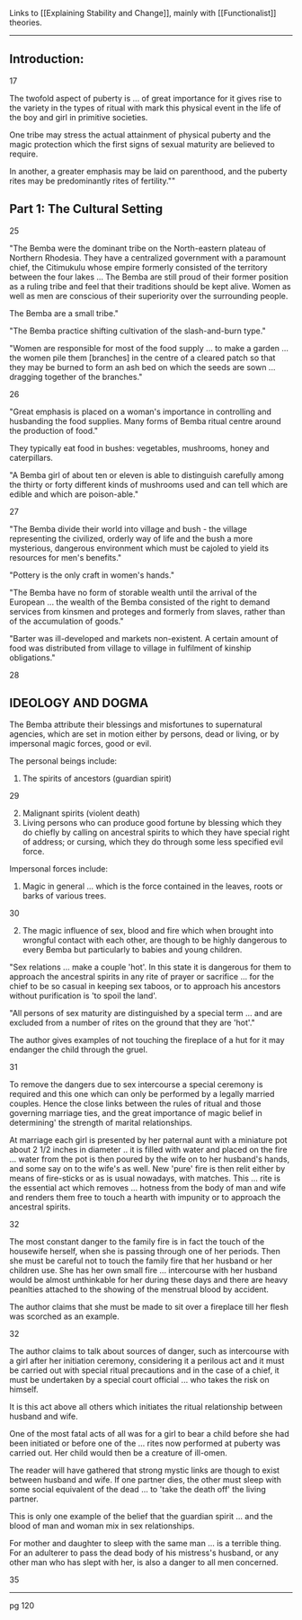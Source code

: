 Links to [[Explaining Stability and Change]], mainly with [[Functionalist]] theories.

---

## Introduction:

17

The twofold aspect of puberty is ... of great importance for it gives rise to the variety in the types of ritual with mark this physical event in the life of the boy and girl in primitive societies.

One tribe may stress the actual attainment of physical puberty and the magic protection which the first signs of sexual maturity are believed to require.

In another, a greater emphasis may be laid on parenthood, and the puberty rites may be predominantly rites of fertility.""


## Part 1: The Cultural Setting

25

"The Bemba were the dominant tribe on the North-eastern plateau of Northern Rhodesia. They have a centralized government with a paramount chief, the Citimukulu whose empire formerly consisted of the territory between the four lakes ... The Bemba are still proud of their former position as a ruling tribe and feel that their traditions should be kept alive. Women as well as men are conscious of their superiority over the surrounding people.

The Bemba are a small tribe."

"The Bemba practice shifting cultivation of the slash-and-burn type."

"Women are responsible for most of the food supply ... to make a garden ... the women pile them [branches] in the centre of a cleared patch so that they may be burned to form an ash bed on which the seeds are sown ... dragging together of the branches."

26

"Great emphasis is placed on a woman's importance in controlling and husbanding the food supplies. Many forms of Bemba ritual centre around the production of food."

They typically eat food in bushes: vegetables, mushrooms, honey and caterpillars. 

"A Bemba girl of about ten or eleven is able to distinguish carefully among the thirty or forty different kinds of mushrooms used and can tell which are edible and which are poison-able."

27

"The Bemba divide their world into village and bush - the village representing the civilized, orderly way of life and the bush a more mysterious, dangerous environment which must be cajoled to yield its resources for men's benefits."

"Pottery is the only craft in women's hands."

"The Bemba have no form of storable wealth until the arrival of the European ... the wealth of the Bemba consisted of the right to demand services from kinsmen and proteges and formerly from slaves, rather than of the accumulation of goods."

"Barter was ill-developed and markets non-existent. A certain amount of food was distributed from village to village in fulfilment of kinship obligations."

28

## IDEOLOGY AND DOGMA

The Bemba attribute their blessings and misfortunes to supernatural agencies, which are set in motion either by persons, dead or living, or by impersonal magic forces, good or evil.

The personal beings include:
1. The spirits of ancestors (guardian spirit)

29

2. Malignant spirits (violent death)
3. Living persons who can produce good fortune by blessing which they do chiefly by calling on ancestral spirits to which they have special right of address; or cursing, which they do through some less specified evil force.

Impersonal forces include:
1. Magic in general ... which is the force contained in the leaves, roots or barks of various trees.

30

2. The magic influence of sex, blood and fire which when brought into wrongful contact with each other, are though to be highly dangerous to every Bemba but particularly to babies and young children.

"Sex relations ... make a couple 'hot'. In this state it is dangerous for them to approach the ancestral spirits in any rite of prayer or sacrifice ... for the chief to be so casual in keeping sex taboos, or to approach his ancestors without purification is 'to spoil the land'.

"All persons of sex maturity are distinguished by a special term ... and are excluded from a number of rites on the ground that they are 'hot'."

The author gives examples of not touching the fireplace of a hut for it may endanger the child through the gruel.

31


To remove the dangers due to sex intercourse a special ceremony is required and this one which can only be performed by a legally married couples. Hence the close links between the rules of ritual and those governing marriage ties, and the great importance of magic belief in determining' the strength of marital relationships.

At marriage each girl is presented by her paternal aunt with a miniature pot about 2 1/2 inches in diameter .. it is filled with water and placed on the fire ... water from the pot is then poured by the wife on to her husband's hands, and some say on to the wife's as well. New 'pure' fire is then relit either by means of fire-sticks or as is usual nowadays, with matches. This ... rite is the essential act which removes ... hotness from the body of man and wife and renders them free to touch a hearth with impunity or to approach the ancestral spirits.

32

The most constant danger to the family fire is in fact the touch of the housewife herself, when she is passing through one of her periods. Then she must be careful not to touch the family fire that her husband or her children use. She has her own small fire ... intercourse with her husband would be almost unthinkable for her during these days and there are heavy peanlties attached to the showing of the menstrual blood by accident.

The author claims that she must be made to sit over a fireplace till her flesh was scorched as an example.

32

The author claims to talk about sources of danger, such as intercourse with a girl after her initiation ceremony, considering it a perilous act and it must be carried out with special ritual precautions and in the case of a chief, it must be undertaken by a special court official ... who takes the risk on himself.

It is this act above all others which initiates the ritual relationship between husband and wife.

One of the most fatal acts of all was for a girl to bear a child before she had been initiated or before one of the ... rites now performed at puberty was carried out. Her child would then be a creature of ill-omen.

The reader will have gathered that strong mystic links are though to exist between husband and wife. If one partner dies, the other must sleep with some social equivalent of the dead ... to 'take the death off' the living partner.

This is only one example of the belief that the guardian spirit ... and the blood of man and woman mix in sex relationships.

For mother and daughter to sleep with the same man ... is a terrible thing. For an adulterer to pass the dead body of his mistress's husband, or any other man who has slept with her, is also a danger to all men concerned.

35



---

pg 120